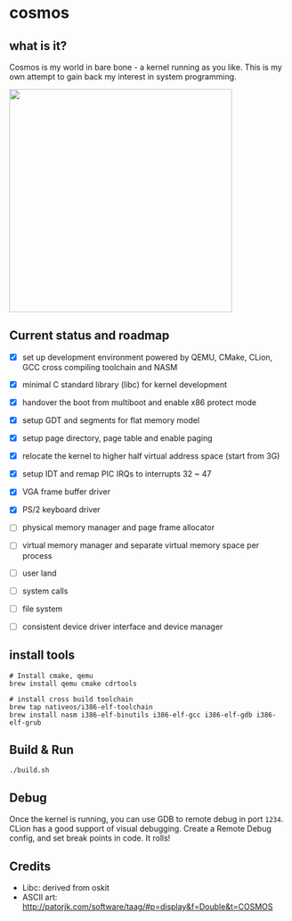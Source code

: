 # cosmos

## what is it?
Cosmos is my world in bare bone - a kernel running as you like. This is my own attempt to gain back my interest in system programming.

<img src="https://i.imgur.com/brGYFWq.gif" width="400" />

## Current status and roadmap
- [x] set up development environment powered by QEMU, CMake, CLion, GCC cross compiling toolchain and NASM
- [x] minimal C standard library (libc) for kernel development
- [x] handover the boot from multiboot and enable x86 protect mode
- [x] setup GDT and segments for flat memory model
- [x] setup page directory, page table and enable paging
- [x] relocate the kernel to higher half virtual address space (start from 3G)
- [x] setup IDT and remap PIC IRQs to interrupts 32 ~ 47
- [x] VGA frame buffer driver
- [x] PS/2 keyboard driver
- [ ] physical memory manager and page frame allocator
- [ ] virtual memory manager and separate virtual memory space per process
- [ ] user land
- [ ] system calls
- [ ] file system
- [ ] consistent device driver interface and device manager


## install tools

```
# Install cmake, qemu
brew install qemu cmake cdrtools

# install cross build toolchain
brew tap nativeos/i386-elf-toolchain
brew install nasm i386-elf-binutils i386-elf-gcc i386-elf-gdb i386-elf-grub
```

## Build & Run

```
./build.sh
```

## Debug

Once the kernel is running, you can use GDB to remote debug in port `1234`. CLion has a good support of visual debugging.
Create a Remote Debug config, and set break points in code. It rolls!

## Credits

- Libc: derived from oskit
- ASCII art: http://patorjk.com/software/taag/#p=display&f=Double&t=COSMOS